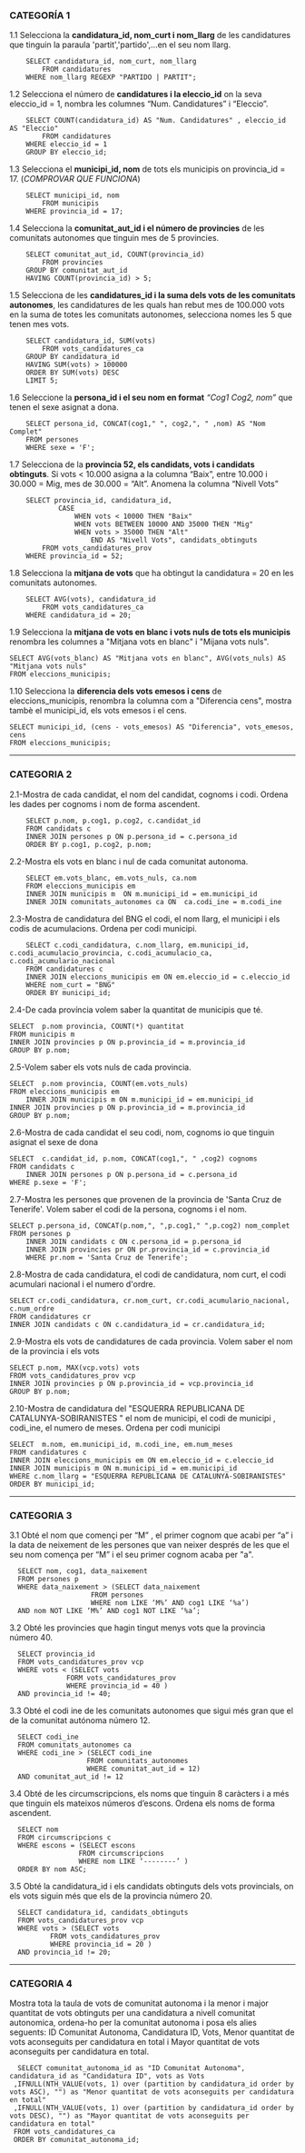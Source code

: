 
### CATEGORÍA 1


1.1
Selecciona la **candidatura_id, nom_curt i nom_llarg** de les candidatures que tinguin la paraula 'partit','partido',...en el seu nom llarg.

        SELECT candidatura_id, nom_curt, nom_llarg
            FROM candidatures
        WHERE nom_llarg REGEXP "PARTIDO | PARTIT";

1.2
Selecciona el número de **candidatures i la eleccio_id** on la seva eleccio_id = 1, nombra les columnes “Num. Candidatures” i “Eleccio”.

        SELECT COUNT(candidatura_id) AS "Num. Candidatures" , eleccio_id AS "Eleccio"
            FROM candidatures
        WHERE eleccio_id = 1
        GROUP BY eleccio_id;


1.3
Selecciona el **municipi_id, nom** de tots els municipis on provincia_id = 17.
(*COMPROVAR QUE FUNCIONA*)

        SELECT municipi_id, nom
            FROM municipis
        WHERE provincia_id = 17;

1.4
Selecciona la **comunitat_aut_id i el número de provincies** de les comunitats autonomes que tinguin mes de 5 provincies.

        SELECT comunitat_aut_id, COUNT(provincia_id)
            FROM provincies
        GROUP BY comunitat_aut_id
        HAVING COUNT(provincia_id) > 5;

1.5
Selecciona de les **candidatures_id i la suma dels vots de les comunitats autonomes**, les candidatures de les quals han rebut mes de 100.000 vots en la suma de totes les comunitats autonomes, selecciona nomes les 5 que tenen mes vots.

        SELECT candidatura_id, SUM(vots)
            FROM vots_candidatures_ca
        GROUP BY candidatura_id
        HAVING SUM(vots) > 100000
        ORDER BY SUM(vots) DESC
        LIMIT 5;

1.6
Seleccione la **persona_id i el seu nom en format** *“Cog1 Cog2, nom”* que tenen el sexe asignat a dona.


        SELECT persona_id, CONCAT(cog1," ", cog2,", " ,nom) AS "Nom Complet"
        FROM persones
        WHERE sexe = 'F';

1.7
Selecciona de la **provincia 52, els candidats, vots i candidats obtinguts**.
Si vots < 10.000 asigna a la columna “Baix”, entre 10.000 i 30.000 = Mig, mes de 30.000 = “Alt”. Anomena la columna “Nivell Vots”

        SELECT provincia_id, candidatura_id,
        		CASE
                    WHEN vots < 10000 THEN "Baix"
                    WHEN vots BETWEEN 10000 AND 35000 THEN "Mig"
                    WHEN vots > 35000 THEN "Alt"
                        END AS "Nivell Vots", candidats_obtinguts
        	FROM vots_candidatures_prov
        WHERE provincia_id = 52;

1.8
Selecciona la **mitjana de vots** que ha obtingut la candidatura = 20 en les comunitats autonomes.
      
        SELECT AVG(vots), candidatura_id
            FROM vots_candidatures_ca
        WHERE candidatura_id = 20;
1.9
Selecciona la **mitjana de vots en blanc i vots nuls de tots els municipis** renombra les columnes  a "Mitjana vots en blanc" i "Mijana vots nuls".

    SELECT AVG(vots_blanc) AS "Mitjana vots en blanc", AVG(vots_nuls) AS "Mitjana vots nuls"
    FROM eleccions_municipis;   

1.10
Selecciona la **diferencia dels vots emesos i cens** de eleccions_municipis, renombra la columna com a "Diferencia cens", mostra tambè el municipi_id, els vots emesos i el cens.

    SELECT municipi_id, (cens - vots_emesos) AS "Diferencia", vots_emesos, cens
    FROM eleccions_municipis;

---

### CATEGORIA 2

2.1-Mostra de cada candidat, el nom del candidat, cognoms i codi. Ordena les dades per cognoms i nom de forma
ascendent.

        SELECT p.nom, p.cog1, p.cog2, c.candidat_id
        FROM candidats c
        INNER JOIN persones p ON p.persona_id = c.persona_id
        ORDER BY p.cog1, p.cog2, p.nom;  

2.2-Mostra els vots en blanc i nul de cada comunitat autonoma.

        SELECT em.vots_blanc, em.vots_nuls, ca.nom
        FROM eleccions_municipis em
        INNER JOIN municipis m  ON m.municipi_id = em.municipi_id
        INNER JOIN comunitats_autonomes ca ON  ca.codi_ine = m.codi_ine

2.3-Mostra de candidatura del BNG el codi, el nom llarg, el municipi i els codis de acumulacions. Ordena per codi municipi.

        SELECT c.codi_candidatura, c.nom_llarg, em.municipi_id, c.codi_acumulacio_provincia, c.codi_acumulacio_ca, 	c.codi_acumulario_nacional
        FROM candidatures c
        INNER JOIN eleccions_municipis em ON em.eleccio_id = c.eleccio_id    
        WHERE nom_curt = "BNG"
        ORDER BY municipi_id;
2.4-De cada província volem saber la quantitat de municipis que té.

	SELECT  p.nom provincia, COUNT(*) quantitat
	FROM municipis m
	INNER JOIN provincies p ON p.provincia_id = m.provincia_id
	GROUP BY p.nom;

2.5-Volem saber els vots nuls de cada provincia.
	
	SELECT  p.nom provincia, COUNT(em.vots_nuls) 
	FROM eleccions_municipis em
    	INNER JOIN municipis m ON m.municipi_id = em.municipi_id
	INNER JOIN provincies p ON p.provincia_id = m.provincia_id
	GROUP BY p.nom;

2.6-Mostra de cada candidat el seu codi, nom, cognoms io que tinguin asignat el sexe de dona

	SELECT  c.candidat_id, p.nom, CONCAT(cog1,", " ,cog2) cognoms 
	FROM candidats c
    	INNER JOIN persones p ON p.persona_id = c.persona_id
	WHERE p.sexe = 'F';

2.7-Mostra les persones que provenen de la provincia de 'Santa Cruz de Tenerife'. Volem saber el codi de la persona, cognoms i el nom.

	SELECT p.persona_id, CONCAT(p.nom,", ",p.cog1," ",p.cog2) nom_complet							FROM persones p
        INNER JOIN candidats c ON c.persona_id = p.persona_id
        INNER JOIN provincies pr ON pr.provincia_id = c.provincia_id
        WHERE pr.nom = 'Santa Cruz de Tenerife';
	
2.8-Mostra de cada candidatura, el codi de candidatura, nom curt, el codi acumulari nacional i el numero d'ordre.
	
	SELECT cr.codi_candidatura, cr.nom_curt, cr.codi_acumulario_nacional, c.num_ordre 
	FROM candidatures cr
	INNER JOIN candidats c ON c.candidatura_id = cr.candidatura_id;

2.9-Mostra els vots de candidatures de cada provincia. Volem saber el nom de la provincia i els vots
	
	SELECT p.nom, MAX(vcp.vots) vots
	FROM vots_candidatures_prov vcp
	INNER JOIN provincies p ON p.provincia_id = vcp.provincia_id
   	GROUP BY p.nom;

2.10-Mostra de candidatura del "ESQUERRA REPUBLICANA DE CATALUNYA-SOBIRANISTES "  el nom de municipi, el codi de municipi , codi_ine, el numero de meses. Ordena per codi municipi

	SELECT  m.nom, em.municipi_id, m.codi_ine, em.num_meses
	FROM candidatures c
	INNER JOIN eleccions_municipis em ON em.eleccio_id = c.eleccio_id 
	INNER JOIN municipis m ON m.municipi_id = em.municipi_id
	WHERE c.nom_llarg = "ESQUERRA REPUBLICANA DE CATALUNYA-SOBIRANISTES"
	ORDER BY municipi_id;
---

### CATEGORIA 3

3.1 Obté el nom que començi per “M” , el primer cognom que acabi per “a” i la data de neixement de les persones que van neixer després de les que el seu nom comença per “M” i el seu primer cognom acaba per "a".

      SELECT nom, cog1, data_naixement
      FROM persones p
      WHERE data_naixement > (SELECT data_naixement
	                    FROM persones
	                    WHERE nom LIKE ‘M%’ AND cog1 LIKE ‘%a’)
      AND nom NOT LIKE ‘M%’ AND cog1 NOT LIKE ‘%a’;


3.2 Obté les provincies que hagin tingut menys vots que la provincia número 40.

      SELECT provincia_id
      FROM vots_candidatures_prov vcp
      WHERE vots < (SELECT vots
                  FORM vots_candidatures_prov
                  WHERE provincia_id = 40 )
      AND provincia_id != 40;

3.3 Obté el codi ine de les comunitats autonomes que sigui més gran que el de la comunitat autónoma número 12.

      SELECT codi_ine
      FROM comunitats_autonomes ca
      WHERE codi_ine > (SELECT codi_ine
                       FROM comunitats_autonomes
                       WHERE comunitat_aut_id = 12)
      AND comunitat_aut_id != 12


3.4 Obté de les circumscripcions, els noms que tinguin 8 caràcters i a més que tinguin els mateixos números d’escons. Ordena els noms de forma ascendent.

      SELECT nom
      FROM circumscripcions c
      WHERE escons = (SELECT escons
                     FROM circumscripcions
                     WHERE nom LIKE ‘--------’ )
      ORDER BY nom ASC;

3.5 Obté la candidatura_id i els candidats obtinguts dels vots provincials, on els vots siguin més que els de la provincia número 20.

      SELECT candidatura_id, candidats_obtinguts
      FROM vots_candidatures_prov vcp
      WHERE vots > (SELECT vots
              FROM vots_candidatures_prov
              WHERE provincia_id = 20 )
      AND provincia_id != 20;




---

### CATEGORIA 4

Mostra tota la taula de vots de comunitat autonoma i la menor i major quantitat de vots obtinguts per una candidatura a nivell comunitat autonomica,
ordena-ho per la comunitat autonoma i posa els alies seguents:
ID Comunitat Autonoma, Candidatura ID, Vots, Menor quantitat de vots aconseguits per candidatura en total i Mayor quantitat de vots aconseguits per candidatura en total.

      SELECT comunitat_autonoma_id as "ID Comunitat Autonoma", candidatura_id as "Candidatura ID", vots as Vots
     ,IFNULL(NTH_VALUE(vots, 1) over (partition by candidatura_id order by vots ASC), "") as "Menor quantitat de vots aconseguits per candidatura en total"
     ,IFNULL(NTH_VALUE(vots, 1) over (partition by candidatura_id order by vots DESC), "") as "Mayor quantitat de vots aconseguits per candidatura en total"
     FROM vots_candidatures_ca
     ORDER BY comunitat_autonoma_id;

